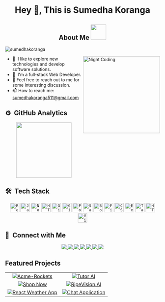 <h1 align='center'>Hey 👋, This is Sumedha Koranga</h1>
<p align = 'center'> 
<h2 align='center'>About Me <img src="https://media.giphy.com/media/v1.Y2lkPTc5MGI3NjExY2VqaGNoNTltb2hlczlpcWRua25rYnd4am9hZ2VsaXpwMnhxZHV1byZlcD12MV9pbnRlcm5hbF9naWZfYnlfaWQmY3Q9cw/WUlplcMpOCEmTGBtBW/giphy.gif" width="50"></h2>
<p align="left"> <img src="https://komarev.com/ghpvc/?username=sumedhakoranga" alt="sumedhakoranga" /> </p>

<img alt="Night Coding" src="https://user-images.githubusercontent.com/74038190/212750155-3ceddfbd-19d3-40a3-87af-8d329c8323c4.gif" align="right" width="250"/>

<!-- - 🔭 I’m currently working on ... -->

- 🌱 &nbsp;I like to explore new technologies and develop software solutions.
- 👯 &nbsp;I'm a full-stack Web Developer.
- 💬&nbsp;Feel free to reach out to me for some interesting discussion.
- 📫 How to reach me: sumedhakoranga511@gmail.com
<!-- - ⚡ Fun fact: -->



## ⚙️ &nbsp;GitHub Analytics

<!--<p align="center">
<a href="https://github.com/sumedhakoranga">
  <img height="180em" src="https://github-readme-stats.vercel.app/api?username=sumedhakoranga&theme=dracula&count_private=true&show_icons=true&include_all_commits=true"/>
</a>
</p>-->

<div align="center">
  <a href="https://github.com/sumedhakoranga">
    <img height="180em" src="https://github-readme-stats.vercel.app/api?username=sumedhakoranga&theme=rose_pine&count_private=true&show_icons=true&include_all_commits=true"/>
  </a>
  <!--<img height="180em" src="https://github-readme-stats.vercel.app/api/top-langs/?username=sumedhakoranga&langs_count=10&theme=dracula&hide_border=true&include_all_commits=true&count_private=true&layout=compact"/>-->
</div>

## 🛠 &nbsp;Tech Stack
<div align="center">
	<code><img width="30" src="https://user-images.githubusercontent.com/25181517/183897015-94a058a6-b86e-4e42-a37f-bf92061753e5.png" alt="React" title="React"/></code>
	<code><img width="30" src="https://user-images.githubusercontent.com/25181517/117447155-6a868a00-af3d-11eb-9cfe-245df15c9f3f.png" alt="JavaScript" title="JavaScript"/></code>
	<code><img width="30" src="https://user-images.githubusercontent.com/25181517/183568594-85e280a7-0d7e-4d1a-9028-c8c2209e073c.png" alt="Node.js" title="Node.js"/></code>
	<code><img width="30" src="https://user-images.githubusercontent.com/25181517/192107854-765620d7-f909-4953-a6da-36e1ef69eea6.png" alt="HTTP" title="HTTP"/></code>
	<code><img width="30" src="https://user-images.githubusercontent.com/25181517/192108374-8da61ba1-99ec-41d7-80b8-fb2f7c0a4948.png" alt="GitHub" title="GitHub"/></code>
	<code><img width="30" src="https://user-images.githubusercontent.com/25181517/192108372-f71d70ac-7ae6-4c0d-8395-51d8870c2ef0.png" alt="Git" title="Git"/></code>
	<code><img width="30" src="https://user-images.githubusercontent.com/25181517/192109061-e138ca71-337c-4019-8d42-4792fdaa7128.png" alt="Postman" title="Postman"/></code>
	<code><img width="30" src="https://user-images.githubusercontent.com/25181517/192158956-48192682-23d5-4bfc-9dfb-6511ade346bc.png" alt="Sass" title="Sass"/></code>
	<code><img width="30" src="https://user-images.githubusercontent.com/25181517/183898054-b3d693d4-dafb-4808-a509-bab54cf5de34.png" alt="Bootstrap" title="Bootstrap"/></code>
	<code><img width="30" src="https://user-images.githubusercontent.com/25181517/189716855-2c69ca7a-5149-4647-936d-780610911353.png" alt="Firebase" title="Firebase"/></code>
	<code><img width="30" src="https://user-images.githubusercontent.com/25181517/183898674-75a4a1b1-f960-4ea9-abcb-637170a00a75.png" alt="CSS" title="CSS"/></code>
	<code><img width="30" src="https://user-images.githubusercontent.com/25181517/183859966-a3462d8d-1bc7-4880-b353-e2cbed900ed6.png" alt="Express" title="Express"/></code>
	<code><img width="30" src="https://user-images.githubusercontent.com/25181517/202896760-337261ed-ee92-4979-84c4-d4b829c7355d.png" alt="Tailwind CSS" title="Tailwind CSS"/></code>
	<code><img width="30" src="https://user-images.githubusercontent.com/25181517/192158954-f88b5814-d510-4564-b285-dff7d6400dad.png" alt="HTML" title="HTML"/></code>
	<code><img width="30" src="https://user-images.githubusercontent.com/25181517/192108891-d86b6220-e232-423a-bf5f-90903e6887c3.png" alt="Visual Studio Code" title="Visual Studio Code"/></code>
</div>

## 💭 &nbsp;Connect with Me
<p align='center'>
  <a href="https://sumedha.info/" target='_blank' rel="noopener">
    <img src="https://img.shields.io/badge/-sumedha.info-9d2525?style=flat&logo=Google-Chrome&logoColor=white"/>
  </a>
  <a href="https://www.linkedin.com/in/sumedhakoranga/" target='_blank'>
    <img src="https://img.shields.io/badge/-Sumedha_Koranga-165fa0?style=flat&logo=Linkedin"/>
  </a>
  <a href="mailto:sumedhakoranga511@gmail.com" target='_blank'>
    <img src="https://img.shields.io/badge/-sumedhakoranga511%40gmail.com-c85016?style=flat&logo=Gmail&logoColor=white"/>
  </a>
  <a href="https://github.com/sumedhakoranga" target='_blank'>
    <img src="https://img.shields.io/badge/-Sumedha_Koranga-817979?style=flat&logo=GitHub&logoColor=white"/>
  </a>
  <a href="https://twitter.com/sumedhakoranga" target='_blank'>
    <img src="https://img.shields.io/badge/-sumedhakoranga-272323?style=flat&logo=Twitter&logoColor=white"/>
  </a>
  <a href="https://www.goodreads.com/sumedhakoranga" target='_blank'>
    <img src="https://img.shields.io/badge/-Sumedha_Koranga-cfa218?style=flat&logo=Goodreads&logoColor=white"/>
  </a>
  <a href="https://www.kaggle.com/sumedhakoranga" target='_blank'>
    <img src="https://img.shields.io/badge/-Sumedha_Koranga-71ade3?style=flat&logo=Kaggle&logoColor=black"/>
  </a>
</p>


## Featured Projects
<div align="center">
<table>
  <tr>
    <td align="center">
      <a href="https://github.com/sumedhakoranga/Acme-Rockets">
        <img src="https://github-readme-stats.vercel.app/api/pin/?username=sumedhakoranga&theme=rose_pine&hide_border=true&show_icons=true&repo=Acme-Rockets" alt="Acme-Rockets" />
      </a>
    </td>
    <td align="center">
      <a href="https://github.com/sumedhakoranga/TutorAI">
        <img src="https://github-readme-stats.vercel.app/api/pin/?username=sumedhakoranga&theme=rose_pine&hide_border=true&show_icons=true&repo=TutorAI" alt="Tutor AI" />
      </a>
    </td>
  </tr>
  <tr>
    <td align="center">
      <a href="https://github.com/sumedhakoranga/Sum-luxe">
        <img src="https://github-readme-stats.vercel.app/api/pin/?username=sumedhakoranga&theme=rose_pine&hide_border=true&show_icons=true&repo=Sum-luxe" alt="Shop Now" />
      </a>
    </td>
    <td align="center">
      <a href="https://github.com/sumedhakoranga/RipeVision.AI">
        <img src="https://github-readme-stats.vercel.app/api/pin/?username=sumedhakoranga&theme=rose_pine&hide_border=true&show_icons=true&repo=RipeVision.AI" alt="RipeVision.AI" />
      </a>
    </td>
  </tr>
  <tr>
    <td align="center">
      <a href="https://github.com/sumedhakoranga/weatherapp">
        <img src="https://github-readme-stats.vercel.app/api/pin/?username=sumedhakoranga&theme=rose_pine&hide_border=true&show_icons=true&repo=weatherapp" alt="React Weather App" />
      </a>
    </td>
    <td align="center">
      <a href="https://github.com/sumedhakoranga/CommuniCue">
        <img src="https://github-readme-stats.vercel.app/api/pin/?username=sumedhakoranga&theme=rose_pine&hide_border=true&show_icons=true&repo=CommuniCue" alt="Chat Application" />
      </a>
    </td>
  </tr>
</table>

</div>
